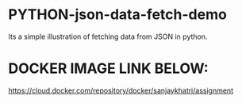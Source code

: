# PYTHON-json-data-fetch-demo
Its a simple illustration of fetching data from JSON in python.

# DOCKER IMAGE LINK BELOW:
https://cloud.docker.com/repository/docker/sanjaykhatri/assignment
